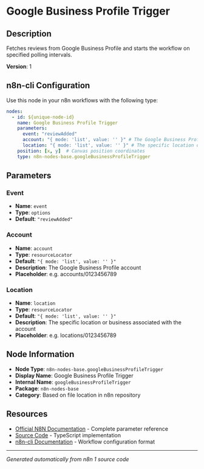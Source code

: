 # Google Business Profile Trigger

## Description

Fetches reviews from Google Business Profile and starts the workflow on specified polling intervals.

**Version**: 1

## n8n-cli Configuration

Use this node in your n8n workflows with the following type:

```yaml
nodes:
  - id: ${unique-node-id}
    name: Google Business Profile Trigger
    parameters:
      event: "reviewAdded"
      account: "{ mode: 'list', value: '' }" # The Google Business Profile account
      location: "{ mode: 'list', value: '' }" # The specific location or business associated with the account
    position: [x, y]  # Canvas position coordinates
    type: n8n-nodes-base.googleBusinessProfileTrigger
```

## Parameters

### Event

- **Name**: `event`
- **Type**: `options`
- **Default**: `"reviewAdded"`

### Account

- **Name**: `account`
- **Type**: `resourceLocator`
- **Default**: `"{ mode: 'list', value: '' }"`
- **Description**: The Google Business Profile account
- **Placeholder**: e.g. accounts/0123456789

### Location

- **Name**: `location`
- **Type**: `resourceLocator`
- **Default**: `"{ mode: 'list', value: '' }"`
- **Description**: The specific location or business associated with the account
- **Placeholder**: e.g. locations/0123456789


## Node Information

- **Node Type**: `n8n-nodes-base.googleBusinessProfileTrigger`
- **Display Name**: Google Business Profile Trigger
- **Internal Name**: `googleBusinessProfileTrigger`
- **Package**: `n8n-nodes-base`
- **Category**: Based on file location in n8n repository

## Resources

- [Official N8N Documentation](https://docs.n8n.io/integrations/builtin/app-nodes/n8n-nodes-base.googlebusinessprofiletrigger/) - Complete parameter reference
- [Source Code](https://github.com/n8n-io/n8n/blob/master/packages/nodes-base/nodes/Google/BusinessProfile/GoogleBusinessProfileTrigger.node.ts) - TypeScript implementation
- [n8n-cli Documentation](https://github.com/edenreich/n8n-cli) - Workflow configuration format

---
*Generated automatically from n8n 1 source code*
